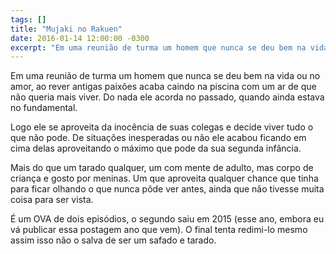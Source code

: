 ```yaml
---
tags: []
title: "Mujaki no Rakuen"
date: 2016-01-14 12:00:00 -0300
excerpt: "Em uma reunião de turma um homem que nunca se deu bem na vida ou no amor, ao rever antigas paixões acaba caindo na piscina com um ar de que não queria mais viver."
---
```


Em uma reunião de turma um homem que nunca se deu bem na vida ou no amor, ao rever antigas paixões acaba
caindo na piscina com um ar de que não queria mais viver. Do nada ele acorda no passado, quando ainda
estava no fundamental.

Logo ele se aproveita da inocência de suas colegas e decide viver tudo o que não pode. De situações inesperadas
ou não ele acabou ficando em cima delas aproveitando o máximo que pode da sua segunda infância.

Mais do que um tarado qualquer, um com mente de adulto, mas corpo de criança e gosto por meninas. Um
que aproveita qualquer chance que tinha para ficar olhando o que nunca pôde ver antes, ainda que não
tivesse muita coisa para ser vista.

É um OVA de dois episódios, o segundo saiu em 2015 (esse ano, embora eu vá publicar essa postagem ano
que vem). O final tenta redimi-lo mesmo assim isso não o salva de ser um safado e tarado.
